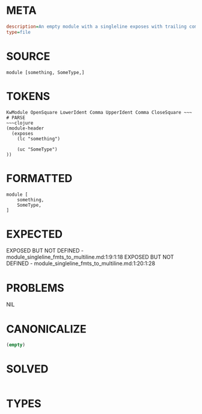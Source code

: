 # META
~~~ini
description=An empty module with a singleline exposes with trailing comma
type=file
~~~
# SOURCE
~~~roc
module [something, SomeType,]
~~~
# TOKENS
~~~text
KwModule OpenSquare LowerIdent Comma UpperIdent Comma CloseSquare ~~~
# PARSE
~~~clojure
(module-header
  (exposes
    (lc "something")

    (uc "SomeType")
))
~~~
# FORMATTED
~~~roc
module [
	something,
	SomeType,
]
~~~
# EXPECTED
EXPOSED BUT NOT DEFINED - module_singleline_fmts_to_multiline.md:1:9:1:18
EXPOSED BUT NOT DEFINED - module_singleline_fmts_to_multiline.md:1:20:1:28
# PROBLEMS
NIL
# CANONICALIZE
~~~clojure
(empty)
~~~
# SOLVED
~~~clojure
~~~
# TYPES
~~~roc
~~~
